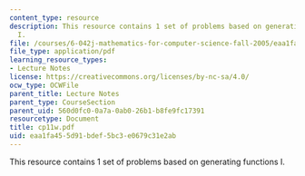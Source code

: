 ```yaml
---
content_type: resource
description: This resource contains 1 set of problems based on generating functions
  I.
file: /courses/6-042j-mathematics-for-computer-science-fall-2005/eaa1fa455d91bdef5bc3e0679c31e2ab_cp11w.pdf
file_type: application/pdf
learning_resource_types:
- Lecture Notes
license: https://creativecommons.org/licenses/by-nc-sa/4.0/
ocw_type: OCWFile
parent_title: Lecture Notes
parent_type: CourseSection
parent_uid: 560d0fc0-0a7a-0ab0-26b1-b8fe9fc17391
resourcetype: Document
title: cp11w.pdf
uid: eaa1fa45-5d91-bdef-5bc3-e0679c31e2ab
---
```

This resource contains 1 set of problems based on generating functions I.